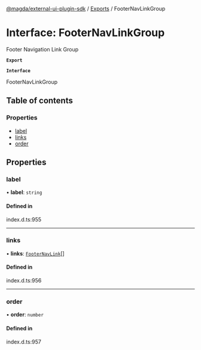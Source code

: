 [@magda/external-ui-plugin-sdk](../README.md) / [Exports](../modules.md) / FooterNavLinkGroup

# Interface: FooterNavLinkGroup

Footer Navigation Link Group

**`Export`**

**`Interface`**

FooterNavLinkGroup

## Table of contents

### Properties

- [label](FooterNavLinkGroup.md#label)
- [links](FooterNavLinkGroup.md#links)
- [order](FooterNavLinkGroup.md#order)

## Properties

### label

• **label**: `string`

#### Defined in

index.d.ts:955

___

### links

• **links**: [`FooterNavLink`](FooterNavLink.md)[]

#### Defined in

index.d.ts:956

___

### order

• **order**: `number`

#### Defined in

index.d.ts:957
